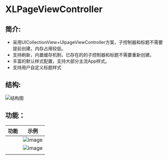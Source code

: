 # XLPageViewController

## 简介:

* 采用UICollectionView+UIpageViewController方案，子控制器和标题不需要提前创建，内存占用较低。
* 支持刷新，内置缓存机制，已存在的的子控制器和标题不需要重新创建。
* 丰富的默认样式配置，支持大部分主流App样式。
* 支持用户自定义标题样式

## 结构:

![结构图](https://github.com/mengxianliang/XLPageViewController/blob/master/Images/Image/structure.png)

## 功能：

| 功能 | 示例 | 
| ---- | ---- | 
||![image](https://github.com/mengxianliang/XLImageViewer/blob/master/GIF/2-1.gif) |
||![image](https://github.com/mengxianliang/XLImageViewer/blob/master/GIF/4-1.gif) |
|||
